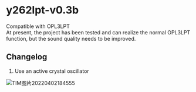 # y262lpt-v0.3b
 Compatible with OPL3LPT   
 At present, the project has been tested and can realize the normal OPL3LPT function, but the sound quality needs to be improved.   
 
 ## Changelog   
1. Use an active crystal oscillator  


![TIM图片20220402184555](https://user-images.githubusercontent.com/61811583/161380726-95877f5f-27cc-4ab3-8735-bf18646e6da2.jpg)




